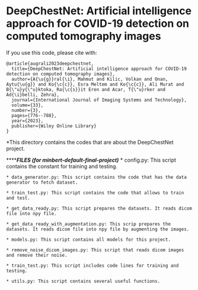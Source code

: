 # DeepChestNet: Artificial intelligence approach for COVID-19 detection on computed tomography images

If you use this code, please cite with:

```
@article{augrali2023deepchestnet,
  title={DeepChestNet: Artificial intelligence approach for COVID-19 detection on computed tomography images},
  author={A{\u{g}}ral{\i}, Mahmut and Kilic, Volkan and Onan, Aytu{\u{g}} and Ko{\c{c}}, Esra Meltem and Ko{\c{c}}, Ali Murat and B{\"u}y{\"u}ktoka, Ra{\c{s}}it Eren and Acar, T{\"u}rker and Ad{\i}belli, Zehra},
  journal={International Journal of Imaging Systems and Technology},
  volume={33},
  number={3},
  pages={776--788},
  year={2023},
  publisher={Wiley Online Library}
}
```


*This directory contains the codes that are about the DeepChestNet project.

*************************FILES (for minbert-default-final-project)*********************	
	* config.py: This script contains the constant for training and testing.
	
	* data_generator.py: This script contains the code that has the data generator to fetch dataset.
	
	* train_test.py: This script contains the code that allows to train and test.
	
	* get_data_ready.py: This script prepares the datasets. It reads dicom file into npy file.
	
	* get_data_ready_with_augmentation.py: This scrip prepares the datasets. It reads dicom file into npy file by augmenting the images.
	
	* models.py: This script contains all models for this project.
	
	* remove_noise_dicom_images.py: This script that reads dicom images and remove their noise.	
	
	* train_test.py: This script includes code lines for training and testing.
	
	* utils.py: This script contains several useful functions.
